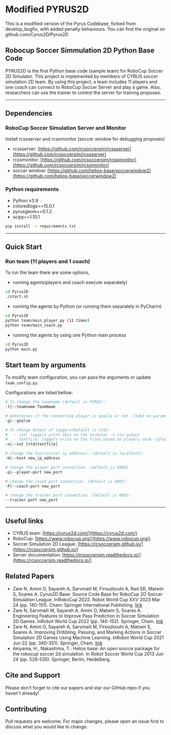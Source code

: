 # Modified PYRUS2D
This is a modified version of the Pyrus Codebase, forked from develop_bugfix, with added penalty behaviours. You can find the original on github.com/Cyrus2D/Pyrus2D
## Robocup Soccer Simmulation 2D Python Base Code


PYRUS2D is the first Python base code (sample team) for RoboCup Soccer 2D Simulator.
This project is implemented by members of CYRUS soccer simulation 2D team.
By using this project, a team includes 11 players and one coach can connect to RoboCup Soccer Server and play a game.
Also, researchers can use the trainer to control the server for training proposes.

---
## Dependencies



### RoboCup Soccer Simulation Server and Monitor

Install rcssserver and rcssmonitor (soccer window for debugging proposes)

- rcssserver: [https://github.com/rcsoccersim/rcssserver](https://github.com/rcsoccersim/rcssserver)
- rcssmonitor: [https://github.com/rcsoccersim/rcssmonitor](https://github.com/rcsoccersim/rcssmonitor)
- soccer window: [https://github.com/helios-base/soccerwindow2](https://github.com/helios-base/soccerwindow2)

### Python requirements

- Python v3.9
- coloredlogs==15.0.1
- pyrusgeom==0.1.2
- scipy==1.10.1

```bash
pip install -r requirements.txt
```

---

## Quick Start

### Run team (11 players and 1 coach)

To run the team there are some options,

- running agents(players and coach execute separately)

```bash
cd Pyrus2D
./start.sh
```

- running the agents by Python (or running them separately in PyCharm)

```bash
cd Pyrus2D
python team/main_player.py (11 times)
python team/main_coach.py
```

- running the agents by using one Python main process

```bash
cd Pyrus2D
python main.py
```


## Start team by arguments


To modify team configuration, you can pass the arguments or update ```team_config.py```.

Configurations are listed bellow:

```bash
# To change the teamname (default is PYRUS):
-t|--teamname TeamName 

# Determines if the connecting player is goalie or not. (take no parameters)
-g|--goalie 

# To change Output of loggers(Default is std):
#   - std: loggers print data on the terminal -> std output
#   - textfile: loggers write on the files based on players unum. (player-{unum}.txt, player-{unum}.err)
-o|--out [std|textfile] 

# change the host(serve) ip adderess. (defualt is localhost)
-H|--host new_ip_address

# change the player port connection. (default is 6000)
-p|--player-port new_port

# change the coach port connection. (default is 6002) 
-P|--coach-port new_port

# change the trainer port connection. (default is 6001)
--trainer-port new_port

```

---

## Useful links

- CYRUS team: [https://cyrus2d.com/](https://cyrus2d.com/)
- RoboCup: [https://www.robocup.org/](https://www.robocup.org/)
- Soccer Simulation 2D League: [https://rcsoccersim.github.io/](https://rcsoccersim.github.io/)
- Server documentation: [https://rcsoccersim.readthedocs.io/](https://rcsoccersim.readthedocs.io/)

## Related Papers

- Zare N, Amini O, Sayareh A, Sarvmaili M, Firouzkouhi A, Rad SR, Matwin S, Soares A. Cyrus2D Base: Source Code Base for RoboCup 2D Soccer Simulation League. InRoboCup 2022: Robot World Cup XXV 2023 Mar 24 (pp. 140-151). Cham: Springer International Publishing. [link](https://arxiv.org/abs/2211.08585)
- Zare N, Sarvmaili M, Sayareh A, Amini O, Matwin S, Soares A. Engineering Features to Improve Pass Prediction in Soccer Simulation 2D Games. InRobot World Cup 2022 (pp. 140-152). Springer, Cham. [link](https://www.researchgate.net/profile/Nader-Zare/publication/352414392_Engineering_Features_to_Improve_Pass_Prediction_in_Soccer_Simulation_2D_Games/links/60c9207fa6fdcc0c5c866520/Engineering-Features-to-Improve-Pass-Prediction-in-Soccer-Simulation-2D-Games.pdf)
- Zare N, Amini O, Sayareh A, Sarvmaili M, Firouzkouhi A, Matwin S, Soares A. Improving Dribbling, Passing, and Marking Actions in Soccer Simulation 2D Games Using Machine Learning. InRobot World Cup 2021 Jun 22 (pp. 340-351). Springer, Cham. [link](https://www.researchgate.net/profile/Nader-Zare/publication/355680673_Improving_Dribbling_Passing_and_Marking_Actions_in_Soccer_Simulation_2D_Games_Using_Machine_Learning/links/617971b0a767a03c14be3e42/Improving-Dribbling-Passing-and-Marking-Actions-in-Soccer-Simulation-2D-Games-Using-Machine-Learning.pdf)
- Akiyama, H., Nakashima, T.: Helios base: An open source package for the robocup soccer 2d simulation. In Robot Soccer World Cup 2013 Jun 24 (pp. 528-535). Springer, Berlin, Heidelberg.


## Cite and Support

Please don't forget to cite our papers and star our GitHub repo if you haven't already!
## Contributing

Pull requests are welcome. For major changes, please open an issue first to discuss what you would like to change.
